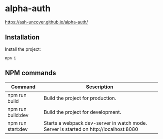 # alpha-auth

https://ash-uncover.github.io/alpha-auth/

## Installation

Install the project:

```
npm i
```

## NPM commands

| Command   | Sescription |
| -------   | ----------- |
| npm run build     | Build the project for production. |
| npm run build:dev | Build the project for development. |
| npm run start:dev | Starts a webpack dev-server in watch mode. Server is started on http://localhost:8080 |
